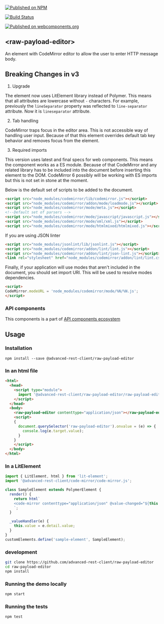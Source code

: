 [![Published on NPM](https://img.shields.io/npm/v/@advanced-rest-client/raw-payload-editor.svg)](https://www.npmjs.com/package/@advanced-rest-client/raw-payload-editor)

[![Build Status](https://travis-ci.org/advanced-rest-client/raw-payload-editor.svg?branch=stage)](https://travis-ci.org/advanced-rest-client/raw-payload-editor)  

[![Published on webcomponents.org](https://img.shields.io/badge/webcomponents.org-published-blue.svg)](https://www.webcomponents.org/element/advanced-rest-client/raw-payload-editor)

## &lt;raw-payload-editor&gt;

An element with CodeMirror editor to allow the user to enter HTTP message body.



## Breaking Changes in v3

1.  Upgrade

The element now uses LitElement library instead of Polymer. This means that all attributes are lowercase without `-` characters.
For example, previously the `lineSeparator` property was reflected to `line-separator` attribute. Now it is `lineseparator` attribute.

2.  Tab handling

CodeMirror traps focus in the editor area. This is not accessible way of handling user input. Because of that this element overrides default tab key behavior
and removes focus from the element.

3.  Required imports

This version uses latest and final specs for web components. This means the component works as a ES module. Because of that
CodeMirror and any related library has to be included into the document before inserting this element to the DOM.
CodeMirror 6 possibly will be working with ES imports but this is not set in stone at the moment.

Below is the default set of scripts to be added to the document.

```html
<script src="node_modules/codemirror/lib/codemirror.js"></script>
<script src="node_modules/codemirror/addon/mode/loadmode.js"></script>
<script src="node_modules/codemirror/mode/meta.js"></script>
<!--Default set of parsers -->
<script src="node_modules/codemirror/mode/javascript/javascript.js"></script>
<script src="node_modules/codemirror/mode/xml/xml.js"></script>
<script src="node_modules/codemirror/mode/htmlmixed/htmlmixed.js"></script>
```

If you are using JSON linter

```html
<script src="node_modules/jsonlint/lib/jsonlint.js"></script>
<script src="node_modules/codemirror/addon/lint/lint.js"></script>
<script src="node_modules/codemirror/addon/lint/json-lint.js"></script>
<link rel="stylesheet" href="node_modules/codemirror/addon/lint/lint.css" />
```

Finally, if your application will use modes that aren't included in the document, you should set import URI. This will be used to resolve modes dependencies.

```html
<script>
CodeMirror.modeURL = 'node_modules/codemirror/mode/%N/%N.js';
</script>
```

### API components

This components is a part of [API components ecosystem](https://elements.advancedrestclient.com/)

## Usage

### Installation
```
npm install --save @advanced-rest-client/raw-payload-editor
```

### In an html file

```html
<html>
  <head>
    <script type="module">
      import '@advanced-rest-client/raw-payload-editor/raw-payload-editor.js';
    </script>
  </head>
  <body>
    <raw-payload-editor contenttype="application/json"></raw-payload-editor>
    <script>
    {
      document.querySelector('raw-payload-editor').onvalue = (e) => {
        console.log(e.target.value);
      }
    }
    </script>
  </body>
</html>
```

### In a LitElement

```js
import { LitElement, html } from 'lit-element';
import '@advanced-rest-client/code-mirror/code-mirror.js';

class SampleElement extends PolymerElement {
  render() {
    return html`
    <code-mirror contenttype="application/json" @value-changed="${this._valueHandler}"></code-mirror>
    `;
  }

  _valueHandler(e) {
    this.value = e.detail.value;
  }
}
customElements.define('sample-element', SampleElement);
```

### development

```sh
git clone https://github.com/advanced-rest-client/raw-payload-editor
cd raw-payload-editor
npm install
```

### Running the demo locally

```sh
npm start
```

### Running the tests

```sh
npm test
```
